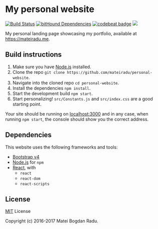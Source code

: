 # My personal website
[![Build Status](https://travis-ci.org/mateiradu/personal-website.svg?branch=master)](https://travis-ci.org/mateiradu/personal-website) [![bitHound Dependencies](https://www.bithound.io/github/mateiradu/personal-website/badges/dependencies.svg)](https://www.bithound.io/github/mateiradu/personal-website/master/dependencies/npm) [![codebeat badge](https://codebeat.co/badges/483c56f4-4901-4a1e-a640-d92399c0a9da)](https://codebeat.co/projects/github-com-mateiradu-personal-website-master) [![](https://img.shields.io/badge/Bootstrap-v4.0.0--alpha.6-yellow.svg?colorB=563d7c)](https://v4-alpha.getbootstrap.com/)

My personal landing page showcasing my portfolio, available at <https://mateiradu.me>.

## Build instructions
1. Make sure you have [Node.js](https://nodejs.org/en/) installed.
2. Clone the repo `git clone https://github.com/mateiradu/personal-website`.
3. Navigate into the cloned repo `cd personal-website`.
4. Install the dependencies `npm install`.
5. Start the development build `npm start`.
6. Start personalizing! `src/Constants.js` and `src/index.css` are a good starting point.

Your site should be running on [localhost:3000](http://localhost:3000) and in any case, when running `npm start`, the console should show you the correct address.

## Dependencies
This website uses the following frameworks and tools:

* [Bootstrap v4](https://v4-alpha.getbootstrap.com/)
* [Node.js](https://nodejs.org/en/) for `npm`
* [React](https://facebook.github.io/react/), with
  * `react`
  * `react-dom`
  * `react-scripts`

## License
[MIT](https://github.com/mateiradu/personal-website/blob/master/LICENSE) License

Copyright (c) 2016-2017 Matei Bogdan Radu.